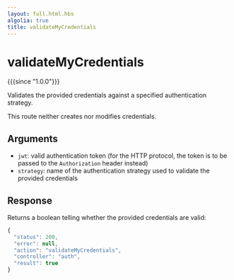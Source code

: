 ```yaml
---
layout: full.html.hbs
algolia: true
title: validateMyCredentials
---
```



# validateMyCredentials

{{{since "1.0.0"}}}

Validates the provided credentials against a specified authentication strategy. 

This route neither creates nor modifies credentials. 


## Arguments

* `jwt`: valid authentication token (for the HTTP protocol, the token is to be passed to the `Authorization` header instead)
* `strategy`: name of the authentication strategy used to validate the provided credentials


## Response

Returns a boolean telling whether the provided credentials are valid:

```js
{
  "status": 200,
  "error": null,
  "action": "validateMyCredentials",
  "controller": "auth",
  "result": true
}
```
